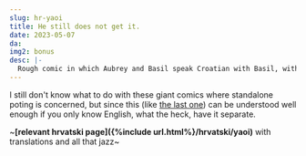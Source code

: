 ```yaml
---
slug: hr-yaoi
title: He still does not get it.
date: 2023-05-07
da: 
img2: bonus
desc: |-
  Rough comic in which Aubrey and Basil speak Croatian with Basil, with semi-predictable results. Description & full translation on the page linked below.
---
```

I still don't know what to do with these giant comics where standalone poting is concerned, but since this (like [the last one](hr-tr)) can be understood well enough if you only know English, what the heck, have it separate.

~**[relevant <span lang="hr">hrvatski</span> page]({%include url.html%}/hrvatski/yaoi)** with translations and all that jazz~